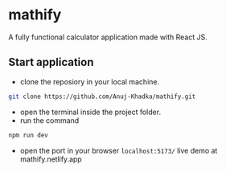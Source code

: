 # mathify
A fully functional calculator application made with React JS.

## Start application
- clone the reposiory in your local machine.
```bash
git clone https://github.com/Anuj-Khadka/mathify.git
```
- open the terminal inside the project folder.
- run the command
```bash
npm run dev
```
- open the port in your browser `localhost:5173/`
live demo at mathify.netlify.app
